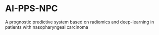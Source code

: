 # AI-PPS-NPC
A prognostic predictive system based on radiomics and deep-learning in patients with nasopharyngeal carcinoma
